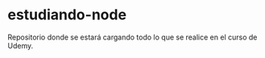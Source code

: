 # estudiando-node
Repositorio donde se estará cargando todo lo que se realice en el curso de Udemy.
